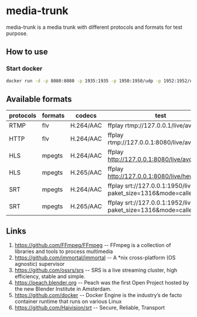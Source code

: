 # media-trunk

media-trunk is a media trunk with different protocols and formats for test purpose.




## How to use

### Start docker
``` bash
docker run -d -p 8080:8080 -p 1935:1935 -p 1950:1950/udp -p 1952:1952/udp binstreamio/media-trunk
```

## Available formats

| protocols | formats | codecs | test |
| ------------- | ------------- | ------------- | ------------- |
| RTMP | flv | H.264/AAC | ffplay rtmp://127.0.0.1/live/avc |
| HTTP | flv | H.264/AAC | ffplay rtmp://127.0.0.1:8080/live/avc.flv |
| HLS | mpegts | H.264/AAC | ffplay http://127.0.0.1:8080/live/avc.m3u8 |
| HLS | mpegts | H.265/AAC | ffplay http://127.0.0.1:8080/live/hevc.m3u8 |
| SRT | mpegts | H.264/AAC | ffplay srt://127.0.0.1:1950/live/test?paket_size=1316&mode=caller |
| SRT | mpegts | H.265/AAC | ffplay srt://127.0.0.1:1952/live/test?paket_size=1316&mode=caller |


## Links
1. https://github.com/FFmpeg/FFmpeg -- FFmpeg is a collection of libraries and tools to process multimedia
2. https://github.com/immortal/immortal --  A *nix cross-platform (OS agnostic) supervisor
3. https://github.com/ossrs/srs -- SRS is a live streaming cluster, high efficiency, stable and simple.
4. https://peach.blender.org -- Peach was the first Open Project hosted by the new Blender Institute in Amsterdam.
5. https://github.com/docker -- Docker Engine is the industry’s de facto container runtime that runs on various Linux 
6. https://github.com/Haivision/srt -- Secure, Reliable, Transport